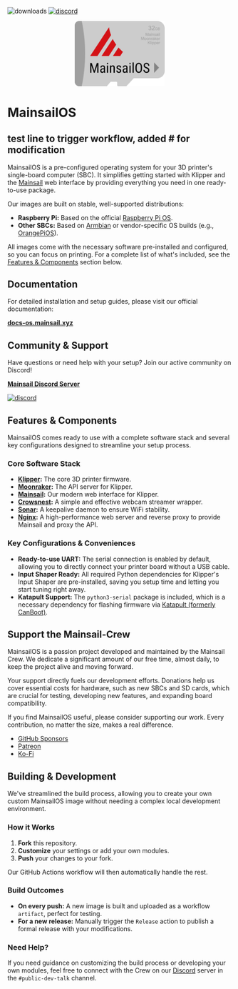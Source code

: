 ![downloads](https://img.shields.io/github/downloads/mainsail-crew/MainsailOS/total)
[![discord](https://img.shields.io/discord/758059413700345988?color=%235865F2&label=discord&logo=discord&logoColor=white&style=flat)](https://discord.gg/mainsail)

<p align="center">
<img src=".github/sdcard-logo.png" style="width:40%; max-width: 300px;" >
</p>

# MainsailOS
## test line to  trigger workflow, added # for modification
MainsailOS is a pre-configured operating system for your 3D printer's
single-board computer (SBC). It simplifies getting started with Klipper and the
[Mainsail](https://github.com/mainsail-crew/mainsail) web interface by providing
everything you need in one ready-to-use package.

Our images are built on stable, well-supported distributions:

-   **Raspberry Pi:** Based on the official [Raspberry Pi OS](https://www.raspberrypi.com/software/).
-   **Other SBCs:** Based on [Armbian](https://www.armbian.com/) or
    vendor-specific OS builds (e.g., [OrangePiOS](https://github.com/orangepi-xunlong/orangepi-build)).

All images come with the necessary software pre-installed and configured, so you
can focus on printing. For a complete list of what's included, see the
[Features & Components](#features--components) section below.

## Documentation

For detailed installation and setup guides, please visit our official
documentation:

**[docs-os.mainsail.xyz](https://docs-os.mainsail.xyz)**

## Community & Support

Have questions or need help with your setup? Join our active community on
Discord!

**[Mainsail Discord Server](https://discord.gg/mainsail)**

[![discord](https://img.shields.io/discord/758059413700345988?color=%235865F2&label=discord&logo=discord&logoColor=white&style=flat)](https://discord.gg/mainsail)

## Features & Components

MainsailOS comes ready to use with a complete software stack and several key
configurations designed to streamline your setup process.

### Core Software Stack

-   **[Klipper](https://github.com/Klipper3d/klipper):** The core 3D printer
    firmware.
-   **[Moonraker](https://github.com/Arksine/moonraker):** The API server for
    Klipper.
-   **[Mainsail](https://github.com/mainsail-crew/mainsail):** Our modern web
    interface for Klipper.
-   **[Crowsnest](https://github.com/mainsail-crew/crowsnest):** A simple and
    effective webcam streamer wrapper.
-   **[Sonar](https://github.com/mainsail-crew/sonar):** A keepalive daemon to
    ensure WiFi stability.
-   **[Nginx](https://nginx.org/):** A high-performance web server and reverse
    proxy to provide Mainsail and proxy the API.

### Key Configurations & Conveniences

-   **Ready-to-use UART:** The serial connection is enabled by default,
    allowing you to directly connect your printer board without a USB cable.
-   **Input Shaper Ready:** All required Python dependencies for Klipper's
    Input Shaper are pre-installed, saving you setup time and letting you start
    tuning right away.
-   **Katapult Support:** The `python3-serial` package is included, which is a
    necessary dependency for flashing firmware via
    [Katapult (formerly CanBoot)](https://github.com/Arksine/katapult).

## Support the Mainsail-Crew

MainsailOS is a passion project developed and maintained by the Mainsail Crew.
We dedicate a significant amount of our free time, almost daily, to keep the
project alive and moving forward.

Your support directly fuels our development efforts. Donations help us cover
essential costs for hardware, such as new SBCs and SD cards, which are crucial
for testing, developing new features, and expanding board compatibility.

If you find MainsailOS useful, please consider supporting our work. Every
contribution, no matter the size, makes a real difference.

- [GitHub Sponsors](https://github.com/sponsors/mainsail-crew)
- [Patreon](https://www.patreon.com/meteyou)
- [Ko-Fi](https://ko-fi.com/mainsail)

## Building & Development

We've streamlined the build process, allowing you to create your own custom
MainsailOS image without needing a complex local development environment.

### How it Works

1.  **Fork** this repository.
2.  **Customize** your settings or add your own modules.
3.  **Push** your changes to your fork.

Our GitHub Actions workflow will then automatically handle the rest.

### Build Outcomes

-   **On every push:** A new image is built and uploaded as a workflow
    `artifact`, perfect for testing.
-   **For a new release:** Manually trigger the `Release` action to publish a
    formal release with your modifications.

### Need Help?

If you need guidance on customizing the build process or developing your own
modules, feel free to connect with the Crew on our
[Discord](https://discord.gg/mainsail) server in the `#public-dev-talk`
channel.

